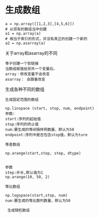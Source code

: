 # 生成数组
```
a = np.array([[1,2,3],[4,5,6]])
# 从现有的数组当中创建
a1 = np.array(a)
# 相当于索引的形式，并没有真正的创建一个新的
a2 = np.asarray(a)
```
 关于array和asarray的不同
```
等于创建一个软链接
当数组赋值给另外一个变量后，
array：修改变量不会改变
asarray： 会跟着改变
```


生成各种不同的数组
```
生成固定范围的数组

np.linspace (start, stop, num, endpoint)
参数:
start:序列的起始值
stop:序列的终止值
num:要生成的等间隔样例数量，默认为50
endpoint:序列中是否包含stop值，默认为ture

等差数组

np.arange(start,stop, step, dtype)


参数
step:步长,默认值为1
np.arange(10, 50, 2)

等比数组

np.logspace(start,stop, num)
num:要生成的等比数列数量，默认为50

 生成随机数组
np.random   

```

正态分布创建方法
```
准正态分布中返回一个或多个样本值
np.random.randn(d0, d1, …, dn)



np.random.normal(loc=0.0, scale=1.0, size=None)

loc：float

​ 此概率分布的均值（对应着整个分布的中心centre）

scale：float

​ 此概率分布的标准差（对应于分布的宽度，scale越大越矮胖，scale越小，越瘦高）

size：int or tuple of ints

​ 输出的shape，默认为None，只输出一个值


返回指定形状的标准正态分布的数组。
np.random.standard_normal(size=None)
```

# 均匀分布
```
np.random.rand(d0, d1, ..., dn)
返回一组均匀分布的数。


从一个均匀分布[low,high)中随机采样，注意定义域是左闭右开，即包含low，不包含high.
np.random.uniform(low=0.0, high=1.0, size=None



均匀分布中随机采样，生成一个整数或N维整数数组
np.random.randint(low, high=None, size=None, dtype="l")
取数范围：若high不为None时，取[low,high)之间随机整数，否则取值[0,low)之间随机整数。



```

# 形状修改

```
返回一个具有相同数据域，但shape不一样的视图
行、列不进行互换
ndarray.reshape(shape, order)


修改数组本身的形状（需要保持元素个数前后相同）
行、列不进行互换

ndaarray.resize(new_shape)


数组的转置
将数组的行、列进行互换

ndaarray.T


```

# 类型修改
```
返回修改了类型之后的数组
stock_change.astype(np.int32)



构造包含数组中原始数据字节的Python字节
  arr = np.array([[[1, 2, 3], [4, 5, 6]], [[12, 3, 34], [5, 6, 7]]])
arr.tostring()
```
# 返回给定的形状哥类型的新数组，用0填充
numpy.zeros(shape，dtype=float，order = 'C')
```
返回给定形状和类型的新数组，用0填充。

参数：	
shape：int 或 int 的元组

 	新阵列的形状，例如：（2，3）或2。
 	dtype：数据类型，可选
 	数组的所需数据类型，例如numpy.int8。默认是numpy.float64
 	order：{'C'，'F'}，可选，默认：'C'
 	是否在内容中以行（C）或列（F）顺序存储多维数据。
返回：	out：ndarray
 	具有给定形状，类型和顺序的0的数组。


np.zeros((2,3))
Out[2]: 
array([[ 0.,  0.,  0.],
       [ 0.,  0.,  0.]])
```


分组频数计算
```
mean() 取平均值
nunique方法计算pandas Series的唯一值计算（去重）
value_counts方法获取pandas Series的频数统计

```

# to_numeric 函数
变量转换为数值类型（int，float）
```
DataFrame每一列的数据类型必须相同，当有些数据中有缺失，但不是NaN时（如missing,null等），会使整列数据变成字符串
类型而不是数值型，这个时候可以使用to_numeric处理

pd.to_numeric(tips_sub_miss['total_bill'])

to_numeric函数有一个参数errors,它决定了当该函数遇到无法转换的数值时该如何处理
默认情况下,该值为raise,如果to_numeric遇到无法转换的值时,会抛错
coerce: 如果to_numeric遇到无法转换的值时,会返回NaN
ignore: 如果to_numeric遇到无法转换的值时会放弃转换,什么都不做
pd.to_numeric(tips_sub_miss['total_bill'],errors = 'ignore')


to_numeric向下转型
to_numeric函数还有一个downcast参数, downcast接受的参数为 'integer','signed','float','unsigned'
downcast参数设置为float之后, total_bill的数据类型由float64变为float32

pd.to_numeric(tips_sub_miss['total_bill'],errors = 'coerce',downcast='float')
```

# 分类数据(category)
Pandas 有一种类别数据, category,用于对分类值进行编码
```
转换为category类型
tips['sex'] = tips['sex'].astype('str') tips.info()


```
Pandas 数据类型转换
Pandas除了数值型的int 和 float类型外，还有object ，category，bool，datetime类型
可以通过as_type 和 to_numeric 函数进行数据类型转换
Pandas 分类数据类型
category类型，可以用来进行排序，并且可以自定义排序顺序
CategoricalDtype可以用来定义顺序